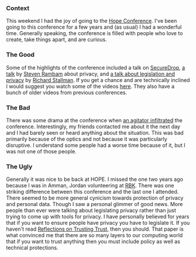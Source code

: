 ### Context
This weekend I had the joy of going to the [Hope Conference](http://xii.hope.net/index.html).
I've been going to this conference for a few years and (as usual) I had a wonderful time.
Generally speaking, the conference is filled with people who love to create, take things apart, and are curious.

### The Good
Some of the highlights of the conference included a talk on [SecureDrop](https://www.hope.net/schedule.html#-spotlight-on-securedrop-anonymous-whistleblowing-in-the-trump-era-), [a talk](https://www.hope.net/schedule.html#-how-your-personal-information-is-obtained-and-exploited-to-manipulate-your-emotions-your-actions-and-your-vote-) by [Steven Rambam](https://www.hope.net/speakers.html#Steven%20Rambam) about privacy, and [a talk about legislation and privacy](https://www.hope.net/schedule.html#-we-must-legislate-to-block-collection-of-personal-data-) by [Richard Stallman](https://xii.hope.net/speakers.html#Richard%20Stallman).
If you get a chance and are technically inclined I would suggest you watch some of the videos [here](https://www.youtube.com/user/Channel2600).
They also have a bunch of older videos from previous conferences.

### The Bad
There was some drama at the conference when [an agitator infiltrated](https://www.unicornriot.ninja/2018/hope-conference-criticized-for-allowing-far-right-harassment/) the conference.
Interestingly, my friends contacted me about it the next day and I had barely seen or heard anything about the situation.
This was bad primarily because of the optics and not because it was particularly disruptive.
I understand some people had a worse time because of it, but I was not one of those people.

### The Ugly
Generally it was nice to be back at HOPE.
I missed the one two years ago because I was in Amman, Jordan volunteering at [RBK](http://www.rebootkamp.org/).
There was one striking difference between this conference and the last one I attended.
There seemed to be more general cynicism towards protection of privacy and personal data.
Though I saw a personal glimmer of good news.
More people than ever were talking about legislating privacy rather than just trying to come up with tools for privacy.
I have personally believed for years that if you want to ensure people have privacy you have to legislate it.
If you haven't read [Reflections on Trusting Trust](https://www.archive.ece.cmu.edu/~ganger/712.fall02/papers/p761-thompson.pdf), then you should.
That paper is what convinced me that there are so many layers to our computing world that if you want to trust anything then you must include policy as well as technical protections.
